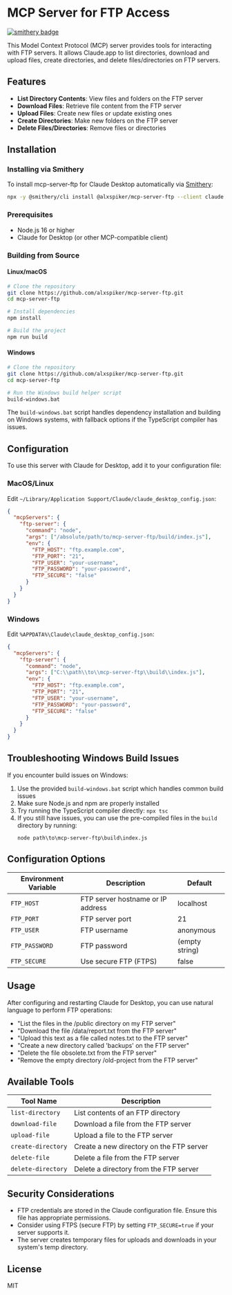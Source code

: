 # MCP Server for FTP Access

[![smithery badge](https://smithery.ai/badge/@alxspiker/mcp-server-ftp)](https://smithery.ai/server/@alxspiker/mcp-server-ftp)

This Model Context Protocol (MCP) server provides tools for interacting with FTP servers. It allows Claude.app to list directories, download and upload files, create directories, and delete files/directories on FTP servers.

## Features

- **List Directory Contents**: View files and folders on the FTP server
- **Download Files**: Retrieve file content from the FTP server
- **Upload Files**: Create new files or update existing ones
- **Create Directories**: Make new folders on the FTP server
- **Delete Files/Directories**: Remove files or directories

## Installation

### Installing via Smithery

To install mcp-server-ftp for Claude Desktop automatically via [Smithery](https://smithery.ai/server/@alxspiker/mcp-server-ftp):

```bash
npx -y @smithery/cli install @alxspiker/mcp-server-ftp --client claude
```

### Prerequisites

- Node.js 16 or higher
- Claude for Desktop (or other MCP-compatible client)

### Building from Source

#### Linux/macOS
```bash
# Clone the repository
git clone https://github.com/alxspiker/mcp-server-ftp.git
cd mcp-server-ftp

# Install dependencies
npm install

# Build the project
npm run build
```

#### Windows
```bash
# Clone the repository
git clone https://github.com/alxspiker/mcp-server-ftp.git
cd mcp-server-ftp

# Run the Windows build helper script
build-windows.bat
```

The `build-windows.bat` script handles dependency installation and building on Windows systems, with fallback options if the TypeScript compiler has issues.

## Configuration

To use this server with Claude for Desktop, add it to your configuration file:

### MacOS/Linux
Edit `~/Library/Application Support/Claude/claude_desktop_config.json`:

```json
{
  "mcpServers": {
    "ftp-server": {
      "command": "node",
      "args": ["/absolute/path/to/mcp-server-ftp/build/index.js"],
      "env": {
        "FTP_HOST": "ftp.example.com",
        "FTP_PORT": "21",
        "FTP_USER": "your-username",
        "FTP_PASSWORD": "your-password",
        "FTP_SECURE": "false"
      }
    }
  }
}
```

### Windows
Edit `%APPDATA%\Claude\claude_desktop_config.json`:

```json
{
  "mcpServers": {
    "ftp-server": {
      "command": "node",
      "args": ["C:\\path\\to\\mcp-server-ftp\\build\\index.js"],
      "env": {
        "FTP_HOST": "ftp.example.com",
        "FTP_PORT": "21",
        "FTP_USER": "your-username",
        "FTP_PASSWORD": "your-password",
        "FTP_SECURE": "false"
      }
    }
  }
}
```

## Troubleshooting Windows Build Issues

If you encounter build issues on Windows:

1. Use the provided `build-windows.bat` script which handles common build issues
2. Make sure Node.js and npm are properly installed
3. Try running the TypeScript compiler directly: `npx tsc`
4. If you still have issues, you can use the pre-compiled files in the `build` directory by running:
   ```
   node path\to\mcp-server-ftp\build\index.js
   ```

## Configuration Options

| Environment Variable | Description | Default |
|---------------------|-------------|---------|
| `FTP_HOST` | FTP server hostname or IP address | localhost |
| `FTP_PORT` | FTP server port | 21 |
| `FTP_USER` | FTP username | anonymous |
| `FTP_PASSWORD` | FTP password | (empty string) |
| `FTP_SECURE` | Use secure FTP (FTPS) | false |

## Usage

After configuring and restarting Claude for Desktop, you can use natural language to perform FTP operations:

- "List the files in the /public directory on my FTP server"
- "Download the file /data/report.txt from the FTP server"
- "Upload this text as a file called notes.txt to the FTP server"
- "Create a new directory called 'backups' on the FTP server"
- "Delete the file obsolete.txt from the FTP server"
- "Remove the empty directory /old-project from the FTP server"

## Available Tools

| Tool Name | Description |
|-----------|-------------|
| `list-directory` | List contents of an FTP directory |
| `download-file` | Download a file from the FTP server |
| `upload-file` | Upload a file to the FTP server |
| `create-directory` | Create a new directory on the FTP server |
| `delete-file` | Delete a file from the FTP server |
| `delete-directory` | Delete a directory from the FTP server |

## Security Considerations

- FTP credentials are stored in the Claude configuration file. Ensure this file has appropriate permissions.
- Consider using FTPS (secure FTP) by setting `FTP_SECURE=true` if your server supports it.
- The server creates temporary files for uploads and downloads in your system's temp directory.

## License

MIT
